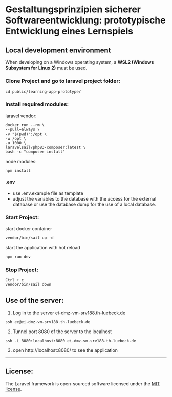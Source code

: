 # Gestaltungsprinzipien sicherer Softwareentwicklung: prototypische Entwicklung eines Lernspiels
## Local development environment
When developing on a Windows operating system, a **WSL2 (Windows Subsystem for Linux 2)** must be used.

### Clone Project and go to laravel project folder:
```
cd public/learning-app-prototype/
```

### Install required modules:
laravel vendor:
```
docker run --rm \
--pull=always \
-v "$(pwd)":/opt \
-w /opt \
-u 1000 \
laravelsail/php83-composer:latest \
bash -c "composer install"
```

node modules:
```
npm install
```

#### .env
- use .env.example file as template
- adjust the variables to the database with the access for the external database or use the database dump for the use of a local database.

### Start Project:
start docker container
```
vendor/bin/sail up -d
```
start the application with hot reload
```
npm run dev
```

### Stop Project:
```
Ctrl + c
vendor/bin/sail down
```

## Use of the server:
1. Log in to the server ei-dmz-vm-srv188.th-luebeck.de
```
ssh ee@ei-dmz-vm-srv188.th-luebeck.de
```
2. Tunnel port 8080 of the server to the localhost
```
ssh -L 8080:localhost:8080 ei-dmz-vm-srv188.th-luebeck.de
```
3. open http://localhost:8080/ to see the application

----------
## License:

The Laravel framework is open-sourced software licensed under the [MIT license](https://opensource.org/licenses/MIT).